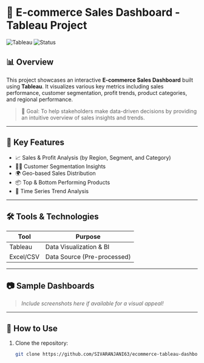 # 🛒 E-commerce Sales Dashboard - Tableau Project

![Tableau](https://img.shields.io/badge/Built%20with-Tableau-blue?style=for-the-badge&logo=tableau)
![Status](https://img.shields.io/badge/Status-Completed-brightgreen?style=for-the-badge)

## 📊 Overview

This project showcases an interactive **E-commerce Sales Dashboard** built using **Tableau**. It visualizes various key metrics including sales performance, customer segmentation, profit trends, product categories, and regional performance.

> 🎯 Goal: To help stakeholders make data-driven decisions by providing an intuitive overview of sales insights and trends.

---

## 🧠 Key Features

- 📈 Sales & Profit Analysis (by Region, Segment, and Category)
- 🕵️‍♂️ Customer Segmentation Insights
- 🌍 Geo-based Sales Distribution
- 📦 Top & Bottom Performing Products
- 📆 Time Series Trend Analysis

---

## 🛠️ Tools & Technologies

| Tool      | Purpose                     |
|-----------|-----------------------------|
| Tableau   | Data Visualization & BI     |
| Excel/CSV | Data Source (Pre-processed) |

---

## 📷 Sample Dashboards

> _Include screenshots here if available for a visual appeal!_

---

## 🚀 How to Use

1. Clone the repository:
   ```bash
   git clone https://github.com/SIVARANJANI63/ecommerce-tableau-dashboard.git
